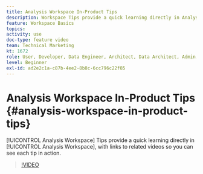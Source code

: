 ```yaml
---
title: Analysis Workspace In-Product Tips
description: Workspace Tips provide a quick learning directly in Analysis Workspace, with links to related videos so you can see each tip in action.
feature: Workspace Basics
topics: 
activity: use
doc-type: feature video
team: Technical Marketing
kt: 1672
role: User, Developer, Data Engineer, Architect, Data Architect, Admin, Leader
level: Beginner
exl-id: ad2e2c1a-c87b-4ee2-8b8c-6cc796c22f85
---
```

# Analysis Workspace In-Product Tips {#analysis-workspace-in-product-tips}

[!UICONTROL Analysis Workspace] Tips provide a quick learning directly in [!UICONTROL Analysis Workspace], with links to related videos so you can see each tip in action.

>[!VIDEO](https://video.tv.adobe.com/v/23135/?quality=12&learn=on)
